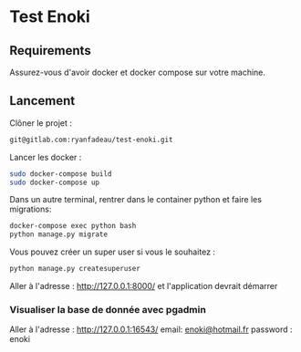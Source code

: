 # Test Enoki

## Requirements

Assurez-vous d'avoir docker et docker compose sur votre machine.

## Lancement

Clôner le projet :
```bash
git@gitlab.com:ryanfadeau/test-enoki.git
```
Lancer les docker : 

```bash
sudo docker-compose build
sudo docker-compose up
```
Dans un autre terminal, rentrer dans le container python et faire les migrations:
```bash
docker-compose exec python bash
python manage.py migrate
```
Vous pouvez créer un super user si vous le souhaitez : 
```bash
python manage.py createsuperuser
```

Aller à l'adresse : http://127.0.0.1:8000/ et l'application devrait démarrer

### Visualiser la base de donnée avec pgadmin
Aller à l'adresse : http://127.0.0.1:16543/
email: enoki@hotmail.fr
password : enoki